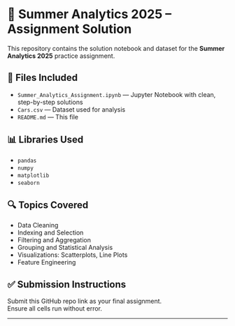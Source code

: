 # 🚗 Summer Analytics 2025 – Assignment Solution

This repository contains the solution notebook and dataset for the **Summer Analytics 2025** practice assignment.

## 📁 Files Included
- `Summer_Analytics_Assignment.ipynb` — Jupyter Notebook with clean, step-by-step solutions
- `Cars.csv` — Dataset used for analysis
- `README.md` — This file

## 📊 Libraries Used
- `pandas`
- `numpy`
- `matplotlib`
- `seaborn`

## 🔍 Topics Covered
- Data Cleaning
- Indexing and Selection
- Filtering and Aggregation
- Grouping and Statistical Analysis
- Visualizations: Scatterplots, Line Plots
- Feature Engineering

## ✅ Submission Instructions
Submit this GitHub repo link as your final assignment.  
Ensure all cells run without error.

---


